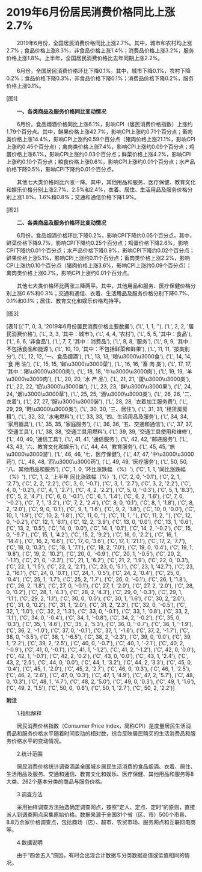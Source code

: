 # 2019年6月份居民消费价格同比上涨2.7%

　　2019年6月份，全国居民消费价格同比上涨2.7%。其中，城市和农村均上涨2.7%；食品价格上涨8.3%，非食品价格上涨1.4%；消费品价格上涨3.2%，服务价格上涨1.8%。上半年，全国居民消费价格比去年同期上涨2.2%。

　　6月份，全国居民消费价格环比下降0.1%。其中，城市下降0.1%，农村下降0.2%；食品价格下降0.3%，非食品价格下降0.1%；消费品价格下降0.2%，服务价格上涨0.1%。

[图1]

　　**一、各类商品及服务价格同比变动情况**

　　6月份，食品烟酒价格同比上涨6.1%，影响CPI（居民消费价格指数）上涨约1.79个百分点。其中，鲜果价格上涨42.7%，影响CPI上涨约0.71个百分点；畜肉类价格上涨14.4%，影响CPI上涨约0.59个百分点（猪肉价格上涨21.1%，影响CPI上涨约0.45个百分点）；禽肉类价格上涨7.4%，影响CPI上涨约0.09个百分点；鸡蛋价格上涨6.1%，影响CPI上涨约0.03个百分点；鲜菜价格上涨4.2%，影响CPI上涨约0.10个百分点；粮食价格上涨0.6%，影响CPI上涨约0.01个百分点；水产品价格下降0.5%，影响CPI下降约0.01个百分点。

　　其他七大类价格同比六涨一降。其中，其他用品和服务、医疗保健、教育文化和娱乐价格分别上涨2.7%、2.5%和2.4%，衣着、居住、生活用品及服务价格分别上涨1.8%、1.6%和0.8%；交通和通信价格下降1.9%。

[图2]

　　**二、各类商品及服务价格环比变动情况**

　　6月份，食品烟酒价格环比下降0.2%，影响CPI下降约0.05个百分点。其中，鲜菜价格下降9.7%，影响CPI下降约0.25个百分点；鸡蛋价格下降2.6%，影响CPI下降约0.01个百分点；水产品价格下降0.9%，影响CPI下降约0.02个百分点；鲜果价格上涨5.1%，影响CPI上涨约0.11个百分点；畜肉类价格上涨2.2%，影响CPI上涨约0.10个百分点（猪肉价格上涨3.6%，影响CPI上涨约0.09个百分点）；禽肉类价格上涨0.7%，影响CPI上涨约0.01个百分点。

　　其他七大类价格环比两涨三降两平。其中，其他用品和服务、医疗保健价格分别上涨0.6%和0.3%；交通和通信、衣着、生活用品及服务价格分别下降0.7%、0.1%和0.1%；居住、教育文化和娱乐价格均持平。

[图3]

[表1]
[('T', 0, 3, '2019年6月份居民消费价格主要数据'), ('L', 1, 1, ''), ('L', 2, 2, '居民消费价格'), ('L', 3, 3, '其中：城市'), ('L', 4, 4, '农村'), ('L', 5, 5, '其中：食品'), ('L', 6, 6, '非食品'), ('L', 7, 7, '其中：消费品'), ('L', 8, 8, '服务'), ('L', 9, 9, '其中：不包括食品和能源'), ('L', 10, 10, '其中：不包括鲜菜和鲜果'), ('L', 11, 11, '按类别分'), ('L', 12, 12, '一、食品烟酒'), ('L', 13, 13, '粮\u3000\u3000食'), ('L', 14, 14, '食 用 油'), ('L', 15, 15, '鲜\u3000\u3000菜'), ('L', 16, 16, '畜 肉 类'), ('L', 17, 17, '其中：猪\u3000\u3000肉'), ('L', 18, 18, '牛\u3000\u3000肉'), ('L', 19, 19, '羊\u3000\u3000肉'), ('L', 20, 20, '水 产 品'), ('L', 21, 21, '蛋\u3000\u3000类'), ('L', 22, 22, '奶\u3000\u3000类'), ('L', 23, 23, '鲜\u3000\u3000果'), ('L', 24, 24, '烟\u3000\u3000草'), ('L', 25, 25, '酒\u3000\u3000类'), ('L', 26, 26, '二、衣着'), ('L', 27, 27, '服\u3000\u3000装'), ('L', 28, 28, '衣着加工服务费'), ('L', 29, 29, '鞋\u3000\u3000类'), ('L', 30, 30, '三、居住'), ('L', 31, 31, '租赁房房租'), ('L', 32, 32, '水电燃料'), ('L', 33, 33, '四、生活用品及服务'), ('L', 34, 34, '家用器具'), ('L', 35, 35, '家庭服务'), ('L', 36, 36, '五、交通和通信'), ('L', 37, 37, '交通工具'), ('L', 38, 38, '交通工具用燃料'), ('L', 39, 39, '交通工具使用和维修'), ('L', 40, 40, '通信工具'), ('L', 41, 41, '通信服务'), ('L', 42, 42, '邮递服务'), ('L', 43, 43, '六、教育文化和娱乐'), ('L', 44, 44, '教育服务'), ('L', 45, 45, '旅\u3000\u3000游'), ('L', 46, 46, '七、医疗保健'), ('L', 47, 47, '中\u3000\u3000药'), ('L', 48, 48, '西\u3000\u3000药'), ('L', 49, 49, '医疗服务'), ('L', 50, 50, '八、其他用品和服务'), ('C', 1, 0, '环比涨跌幅 （%）'), ('C', 1, 1, '同比涨跌幅 （%）'), ('C', 1, 2, '上半年 同比涨跌幅（%）'), ('C', 2, 0, '-0.1'), ('C', 2, 1, '2.7'), ('C', 2, 2, '2.2'), ('C', 3, 0, '-0.1'), ('C', 3, 1, '2.7'), ('C', 3, 2, '2.2'), ('C', 4, 0, '-0.2'), ('C', 4, 1, '2.7'), ('C', 4, 2, '2.2'), ('C', 5, 0, '-0.3'), ('C', 5, 1, '8.3'), ('C', 5, 2, '4.7'), ('C', 6, 0, '-0.1'), ('C', 6, 1, '1.4'), ('C', 6, 2, '1.6'), ('C', 7, 0, '-0.2'), ('C', 7, 1, '3.2'), ('C', 7, 2, '2.4'), ('C', 8, 0, '0.1'), ('C', 8, 1, '1.8'), ('C', 8, 2, '2.0'), ('C', 9, 0, '0.1'), ('C', 9, 1, '1.6'), ('C', 9, 2, '1.8'), ('C', 10, 0, '0.0'), ('C', 10, 1, '1.9'), ('C', 10, 2, '1.8'), ('C', 11, 0, ''), ('C', 11, 1, ''), ('C', 11, 2, ''), ('C', 12, 0, '-0.2'), ('C', 12, 1, '6.1'), ('C', 12, 2, '3.9'), ('C', 13, 0, '0.0'), ('C', 13, 1, '0.6'), ('C', 13, 2, '0.5'), ('C', 14, 0, '0.0'), ('C', 14, 1, '0.1'), ('C', 14, 2, '-0.2'), ('C', 15, 0, '-9.7'), ('C', 15, 1, '4.2'), ('C', 15, 2, '9.2'), ('C', 16, 0, '2.2'), ('C', 16, 1, '14.4'), ('C', 16, 2, '6.6'), ('C', 17, 0, '3.6'), ('C', 17, 1, '21.1'), ('C', 17, 2, '7.7'), ('C', 18, 0, '0.3'), ('C', 18, 1, '7.1'), ('C', 18, 2, '7.0'), ('C', 19, 0, '0.4'), ('C', 19, 1, '9.8'), ('C', 19, 2, '10.2'), ('C', 20, 0, '-0.9'), ('C', 20, 1, '-0.5'), ('C', 20, 2, '-1.1'), ('C', 21, 0, '-2.3'), ('C', 21, 1, '6.2'), ('C', 21, 2, '1.9'), ('C', 22, 0, '0.3'), ('C', 22, 1, '1.5'), ('C', 22, 2, '2.1'), ('C', 23, 0, '5.1'), ('C', 23, 1, '42.7'), ('C', 23, 2, '16.1'), ('C', 24, 0, '0.1'), ('C', 24, 1, '0.5'), ('C', 24, 2, '0.4'), ('C', 25, 0, '0.4'), ('C', 25, 1, '1.7'), ('C', 25, 2, '1.7'), ('C', 26, 0, '-0.1'), ('C', 26, 1, '1.8'), ('C', 26, 2, '1.8'), ('C', 27, 0, '-0.1'), ('C', 27, 1, '2.0'), ('C', 27, 2, '2.0'), ('C', 28, 0, '0.2'), ('C', 28, 1, '4.3'), ('C', 28, 2, '4.3'), ('C', 29, 0, '-0.3'), ('C', 29, 1, '1.1'), ('C', 29, 2, '1.1'), ('C', 30, 0, '0.0'), ('C', 30, 1, '1.6'), ('C', 30, 2, '2.0'), ('C', 31, 0, '0.2'), ('C', 31, 1, '2.0'), ('C', 31, 2, '2.3'), ('C', 32, 0, '-0.5'), ('C', 32, 1, '1.0'), ('C', 32, 2, '1.3'), ('C', 33, 0, '-0.1'), ('C', 33, 1, '0.8'), ('C', 33, 2, '1.1'), ('C', 34, 0, '-0.4'), ('C', 34, 1, '-0.8'), ('C', 34, 2, '-0.2'), ('C', 35, 0, '0.3'), ('C', 35, 1, '4.6'), ('C', 35, 2, '5.3'), ('C', 36, 0, '-0.7'), ('C', 36, 1, '-1.9'), ('C', 36, 2, '-1.0'), ('C', 37, 0, '-0.1'), ('C', 37, 1, '-1.6'), ('C', 37, 2, '-1.7'), ('C', 38, 0, '-3.5'), ('C', 38, 1, '-6.5'), ('C', 38, 2, '-2.3'), ('C', 39, 0, '0.0'), ('C', 39, 1, '2.2'), ('C', 39, 2, '2.5'), ('C', 40, 0, '-0.7'), ('C', 40, 1, '-2.1'), ('C', 40, 2, '-0.9'), ('C', 41, 0, '-0.1'), ('C', 41, 1, '-1.2'), ('C', 41, 2, '-1.2'), ('C', 42, 0, '0.0'), ('C', 42, 1, '-0.1'), ('C', 42, 2, '0.2'), ('C', 43, 0, '0.0'), ('C', 43, 1, '2.4'), ('C', 43, 2, '2.5'), ('C', 44, 0, '0.0'), ('C', 44, 1, '3.2'), ('C', 44, 2, '3.3'), ('C', 45, 0, '0.4'), ('C', 45, 1, '2.0'), ('C', 45, 2, '2.7'), ('C', 46, 0, '0.3'), ('C', 46, 1, '2.5'), ('C', 46, 2, '2.6'), ('C', 47, 0, '0.3'), ('C', 47, 1, '4.9'), ('C', 47, 2, '5.7'), ('C', 48, 0, '0.3'), ('C', 48, 1, '4.7'), ('C', 48, 2, '5.0'), ('C', 49, 0, '0.3'), ('C', 49, 1, '1.6'), ('C', 49, 2, '1.5'), ('C', 50, 0, '0.6'), ('C', 50, 1, '2.7'), ('C', 50, 2, '2.2')]

**附注**

　　1.指标解释

　　居民消费价格指数（Consumer Price Index，简称CPI）是度量居民生活消费品和服务价格水平随着时间变动的相对数，综合反映居民购买的生活消费品和服务价格水平的变动情况。

　　2.统计范围

　　居民消费价格统计调查涵盖全国城乡居民生活消费的食品烟酒、衣着、居住、生活用品及服务、交通和通信、教育文化和娱乐、医疗保健、其他用品和服务等8大类、262个基本分类的商品与服务价格。

　　3.调查方法

　　采用抽样调查方法抽选确定调查网点，按照“定人、定点、定时”的原则，直接派人到调查网点采集原始价格。数据来源于全国31个省（区、市）500个市县、8.8万余家价格调查点，包括商场（店）、超市、农贸市场、服务网点和互联网电商等。

　　4.数据说明

　　由于“四舍五入”原因，有时会出现合计数据与分类数据高值或低值相同的情况。